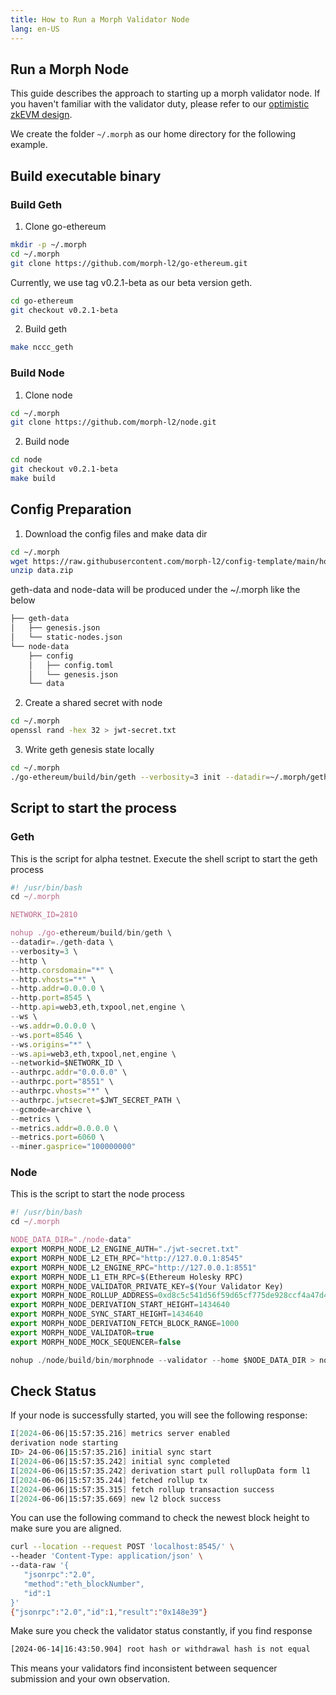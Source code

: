 ```yaml
---
title: How to Run a Morph Validator Node
lang: en-US
---
```

## Run a Morph Node 

This guide describes the approach to starting up a morph validator node. If you haven't familiar with the validator duty, please refer to our [optimistic zkEVM design](../../how-morph-works/responsive-validity-proof/1-overview.md).

We create the folder `~/.morph` as our home directory for the following example. 

## Build executable binary

### Build Geth

1. Clone go-ethereum 

```bash
mkdir -p ~/.morph 
cd ~/.morph
git clone https://github.com/morph-l2/go-ethereum.git
```
Currently, we use tag   v0.2.1-beta as our beta version geth. 

```bash
cd go-ethereum
git checkout v0.2.1-beta
```
2. Build geth

```bash
make nccc_geth
```

### Build Node

1. Clone node

```bash
cd ~/.morph
git clone https://github.com/morph-l2/node.git
```
2. Build node

```bash
cd node
git checkout v0.2.1-beta
make build
```

## Config Preparation

  1. Download the config files and make data dir

```bash
cd ~/.morph
wget https://raw.githubusercontent.com/morph-l2/config-template/main/holesky/data.zip
unzip data.zip
```
geth-data and node-data will be produced under the ~/.morph like the below

```bash
├── geth-data
│   ├── genesis.json
│   └── static-nodes.json
└── node-data
    ├── config
    │   ├── config.toml
    │   └── genesis.json
    └── data
```

2. Create a shared secret with node

```bash
cd ~/.morph
openssl rand -hex 32 > jwt-secret.txt
```

3. Write geth genesis state locally

```bash
cd ~/.morph
./go-ethereum/build/bin/geth --verbosity=3 init --datadir=~/.morph/geth-data ~/.morph/geth-data/genesis.json
```


## Script to start the process

### Geth

This is the script for alpha testnet.  Execute the shell script to start the geth process

```javascript
#! /usr/bin/bash
cd ~/.morph

NETWORK_ID=2810

nohup ./go-ethereum/build/bin/geth \
--datadir=./geth-data \
--verbosity=3 \
--http \
--http.corsdomain="*" \
--http.vhosts="*" \
--http.addr=0.0.0.0 \
--http.port=8545 \
--http.api=web3,eth,txpool,net,engine \
--ws \
--ws.addr=0.0.0.0 \
--ws.port=8546 \
--ws.origins="*" \
--ws.api=web3,eth,txpool,net,engine \
--networkid=$NETWORK_ID \
--authrpc.addr="0.0.0.0" \
--authrpc.port="8551" \
--authrpc.vhosts="*" \
--authrpc.jwtsecret=$JWT_SECRET_PATH \
--gcmode=archive \
--metrics \
--metrics.addr=0.0.0.0 \
--metrics.port=6060 \
--miner.gasprice="100000000" 
```

### Node

This is the script to start the node process

```javascript
#! /usr/bin/bash
cd ~/.morph

NODE_DATA_DIR="./node-data"
export MORPH_NODE_L2_ENGINE_AUTH="./jwt-secret.txt"
export MORPH_NODE_L2_ETH_RPC="http://127.0.0.1:8545"
export MORPH_NODE_L2_ENGINE_RPC="http://127.0.0.1:8551"
export MORPH_NODE_L1_ETH_RPC=$(Ethereum Holesky RPC)
export MORPH_NODE_VALIDATOR_PRIVATE_KEY=$(Your Validator Key)
export MORPH_NODE_ROLLUP_ADDRESS=0xd8c5c541d56f59d65cf775de928ccf4a47d4985c
export MORPH_NODE_DERIVATION_START_HEIGHT=1434640
export MORPH_NODE_SYNC_START_HEIGHT=1434640
export MORPH_NODE_DERIVATION_FETCH_BLOCK_RANGE=1000
export MORPH_NODE_VALIDATOR=true
export MORPH_NODE_MOCK_SEQUENCER=false

nohup ./node/build/bin/morphnode --validator --home $NODE_DATA_DIR > node.log 2>&1 &
```

## Check Status

If your node is successfully started, you will see the following response:

```bash
I[2024-06-06|15:57:35.216] metrics server enabled                       module=derivation host=0.0.0.0 port=26660
derivation node starting
ID> 24-06-06|15:57:35.216] initial sync start                           module=syncer msg="Running initial sync of L1 messages before starting sequencer, this might take a while..."
I[2024-06-06|15:57:35.242] initial sync completed                       module=syncer latestSyncedBlock=1681622
I[2024-06-06|15:57:35.242] derivation start pull rollupData form l1     module=derivation startBlock=1681599 end=1681622
I[2024-06-06|15:57:35.244] fetched rollup tx                            module=derivation txNum=8 latestBatchIndex=59201
I[2024-06-06|15:57:35.315] fetch rollup transaction success             module=derivation txNonce=8764 txHash=0x5fb8a98472d1be73be2bc6be0807b9e0c68b7ba14a648c8a17bdaff7b26eb923 l1BlockNumber=1681599 firstL2BlockNumber=1347115 lastL2BlockNumber=1347129
I[2024-06-06|15:57:35.669] new l2 block success                         module=derivation blockNumber=1347115
```

You can use the following command to check the newest block height to make sure you are aligned.

```bash
curl --location --request POST 'localhost:8545/' \
--header 'Content-Type: application/json' \
--data-raw '{
   "jsonrpc":"2.0",
   "method":"eth_blockNumber",
   "id":1
}'
{"jsonrpc":"2.0","id":1,"result":"0x148e39"}
```

Make sure you check the validator status constantly, if you find response

```bash
[2024-06-14|16:43:50.904] root hash or withdrawal hash is not equal    originStateRootHash=0x13f91d1c272e48e2d864ce7bfb421506d5b2a04def64d45c75391cdcdd69cd78 deriveStateRootHash=0x27e10420c0e34676a7d75c4189d7ccd1c3407cc8fd0b3eafb01c15e250a1215f batchWithdrawalRoot=0xa3e4a7cf45c7591a6bd9868f1fa7485ae345f10067acaade5f5b07d418b2e172 deriveWithdrawalRoot=0xa3e4a7cf45c7591a6bd9868f1fa7485ae345f10067acaade5f5b07d418b2e172
```

This means your validators find inconsistent between sequencer submission and your own observation.